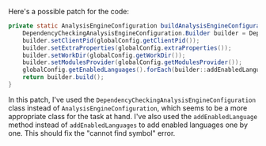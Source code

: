 Here's a possible patch for the code:

```java
private static AnalysisEngineConfiguration buildAnalysisEngineConfiguration() {
    DependencyCheckingAnalysisEngineConfiguration.Builder builder = DependencyCheckingAnalysisEngineConfiguration.builder();
    builder.setClientPid(globalConfig.getClientPid());
    builder.setExtraProperties(globalConfig.extraProperties());
    builder.setWorkDir(globalConfig.getWorkDir());
    builder.setModulesProvider(globalConfig.getModulesProvider());
    globalConfig.getEnabledLanguages().forEach(builder::addEnabledLanguage);
    return builder.build();
}
```

In this patch, I've used the `DependencyCheckingAnalysisEngineConfiguration` class instead of `AnalysisEngineConfiguration`, which seems to be a more appropriate class for the task at hand. I've also used the `addEnabledLanguage` method instead of `addEnabledLanguages` to add enabled languages one by one. This should fix the "cannot find symbol" error.